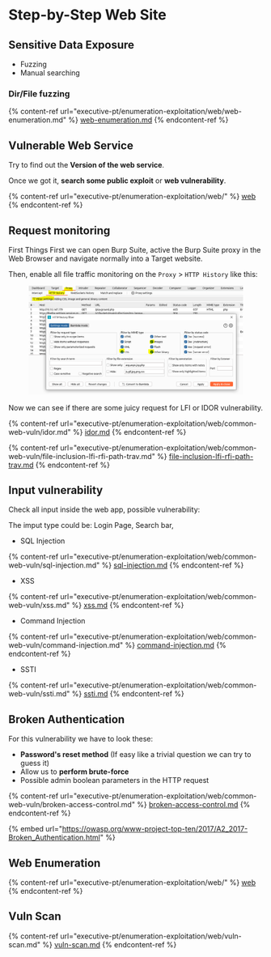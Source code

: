 # Step-by-Step Web Site



## Sensitive Data Exposure

* Fuzzing
* Manual searching&#x20;

### Dir/File fuzzing

{% content-ref url="executive-pt/enumeration-exploitation/web/web-enumeration.md" %}
[web-enumeration.md](executive-pt/enumeration-exploitation/web/web-enumeration.md)
{% endcontent-ref %}



## Vulnerable Web Service

Try to find out the **Version of the web service**.

Once we got it, **search some public exploit** or **web vulnerability**.

{% content-ref url="executive-pt/enumeration-exploitation/web/" %}
[web](executive-pt/enumeration-exploitation/web/)
{% endcontent-ref %}



## Request monitoring

First Things First we can open Burp Suite, active the Burp Suite proxy in the Web Browser and navigate normally into a Target website.

Then, enable all file traffic monitoring on the `Proxy` > `HTTP History` like this:

<figure><img src="../.gitbook/assets/image (282).png" alt=""><figcaption></figcaption></figure>

Now we can see if there are some juicy request for LFI or IDOR vulnerability.

{% content-ref url="executive-pt/enumeration-exploitation/web/common-web-vuln/idor.md" %}
[idor.md](executive-pt/enumeration-exploitation/web/common-web-vuln/idor.md)
{% endcontent-ref %}

{% content-ref url="executive-pt/enumeration-exploitation/web/common-web-vuln/file-inclusion-lfi-rfi-path-trav.md" %}
[file-inclusion-lfi-rfi-path-trav.md](executive-pt/enumeration-exploitation/web/common-web-vuln/file-inclusion-lfi-rfi-path-trav.md)
{% endcontent-ref %}



## Input vulnerability

Check all input inside the web app, possible vulnerability:

The imput type could be: Login Page, Search bar,&#x20;



* SQL Injection

{% content-ref url="executive-pt/enumeration-exploitation/web/common-web-vuln/sql-injection.md" %}
[sql-injection.md](executive-pt/enumeration-exploitation/web/common-web-vuln/sql-injection.md)
{% endcontent-ref %}

* XSS

{% content-ref url="executive-pt/enumeration-exploitation/web/common-web-vuln/xss.md" %}
[xss.md](executive-pt/enumeration-exploitation/web/common-web-vuln/xss.md)
{% endcontent-ref %}

* Command Injection

{% content-ref url="executive-pt/enumeration-exploitation/web/common-web-vuln/command-injection.md" %}
[command-injection.md](executive-pt/enumeration-exploitation/web/common-web-vuln/command-injection.md)
{% endcontent-ref %}

* SSTI

{% content-ref url="executive-pt/enumeration-exploitation/web/common-web-vuln/ssti.md" %}
[ssti.md](executive-pt/enumeration-exploitation/web/common-web-vuln/ssti.md)
{% endcontent-ref %}



## Broken Authentication

For this vulnerability we have to look these:

* **Password's reset method** (If easy like a trivial question we can try to guess it)
* Allow us to **perform brute-force**
* Possible admin boolean parameters in the HTTP request

{% content-ref url="executive-pt/enumeration-exploitation/web/common-web-vuln/broken-access-control.md" %}
[broken-access-control.md](executive-pt/enumeration-exploitation/web/common-web-vuln/broken-access-control.md)
{% endcontent-ref %}

{% embed url="https://owasp.org/www-project-top-ten/2017/A2_2017-Broken_Authentication.html" %}



## Web Enumeration

{% content-ref url="executive-pt/enumeration-exploitation/web/" %}
[web](executive-pt/enumeration-exploitation/web/)
{% endcontent-ref %}



## Vuln Scan

{% content-ref url="executive-pt/enumeration-exploitation/web/vuln-scan.md" %}
[vuln-scan.md](executive-pt/enumeration-exploitation/web/vuln-scan.md)
{% endcontent-ref %}



